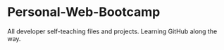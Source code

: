 # Personal-Web-Bootcamp
All developer self-teaching files and projects. Learning GitHub along the way.
